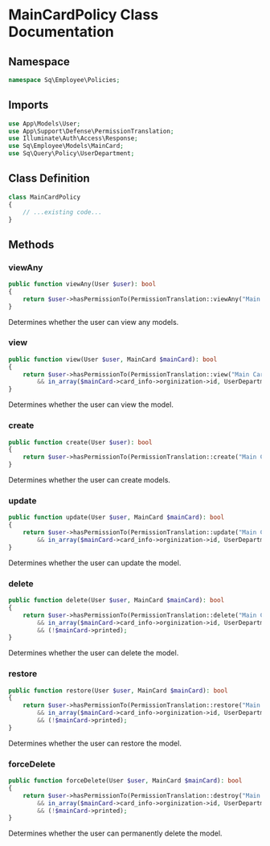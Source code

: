 # MainCardPolicy Class Documentation

## Namespace
```php
namespace Sq\Employee\Policies;
```

## Imports
```php
use App\Models\User;
use App\Support\Defense\PermissionTranslation;
use Illuminate\Auth\Access\Response;
use Sq\Employee\Models\MainCard;
use Sq\Query\Policy\UserDepartment;
```

## Class Definition
```php
class MainCardPolicy
{
    // ...existing code...
}
```

## Methods

### viewAny
```php
public function viewAny(User $user): bool
{
    return $user->hasPermissionTo(PermissionTranslation::viewAny("Main Card"));
}
```
Determines whether the user can view any models.

### view
```php
public function view(User $user, MainCard $mainCard): bool
{
    return $user->hasPermissionTo(PermissionTranslation::view("Main Card")) 
        && in_array($mainCard->card_info->orginization->id, UserDepartment::getUserDepartment());
}
```
Determines whether the user can view the model.

### create
```php
public function create(User $user): bool
{
    return $user->hasPermissionTo(PermissionTranslation::create("Main Card"));
}
```
Determines whether the user can create models.

### update
```php
public function update(User $user, MainCard $mainCard): bool
{
    return $user->hasPermissionTo(PermissionTranslation::update("Main Card")) 
        && in_array($mainCard->card_info->orginization->id, UserDepartment::getUserDepartment());
}
```
Determines whether the user can update the model.

### delete
```php
public function delete(User $user, MainCard $mainCard): bool
{
    return $user->hasPermissionTo(PermissionTranslation::delete("Main Card")) 
        && in_array($mainCard->card_info->orginization->id, UserDepartment::getUserDepartment()) 
        && (!$mainCard->printed);
}
```
Determines whether the user can delete the model.

### restore
```php
public function restore(User $user, MainCard $mainCard): bool
{
    return $user->hasPermissionTo(PermissionTranslation::restore("Main Card")) 
        && in_array($mainCard->card_info->orginization->id, UserDepartment::getUserDepartment()) 
        && (!$mainCard->printed);
}
```
Determines whether the user can restore the model.

### forceDelete
```php
public function forceDelete(User $user, MainCard $mainCard): bool
{
    return $user->hasPermissionTo(PermissionTranslation::destroy("Main Card")) 
        && in_array($mainCard->card_info->orginization->id, UserDepartment::getUserDepartment()) 
        && (!$mainCard->printed);
}
```
Determines whether the user can permanently delete the model.
